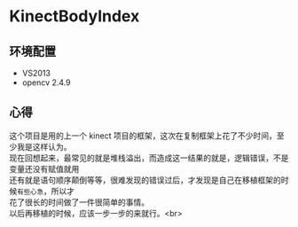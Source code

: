 # KinectBodyIndex

环境配置
--------------------
* VS2013
* opencv 2.4.9

心得
-----------------------
这个项目是用的上一个 kinect 项目的框架，这次在复制框架上花了不少时间，至少我是这样认为。<br>
现在回想起来，最常见的就是堆栈溢出，而造成这一结果的就是，逻辑错误，不是变量还没有赋值就用<br>
还有就是语句顺序颠倒等等，很难发现的错误过后，才发现是自己在移植框架的时候`有些心急`，所以才<br>
花了很长的时间做了一件很简单的事情。<br>
      以后再移植的时候，应该一步一步的来就行。\<br>
